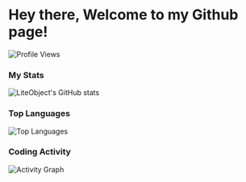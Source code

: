 # Hey there, Welcome to my Github page!



![Profile Views](https://komarev.com/ghpvc/?username=LiteObject&color=brightgreen)

### My Stats
![LiteObject's GitHub stats](https://github-readme-stats.vercel.app/api?username=LiteObject&show_icons=true&rank_icon=github&locale=en)

### Top Languages
![Top Languages](https://github-readme-stats.vercel.app/api/top-languages/?username=LiteObject&layout=compact&hide_border=true&langs_count=10&show_icons=true&theme=transparent)

### Coding Activity
![Activity Graph](https://github-readme-activity-graph.vercel.app/graph?username=LiteObject&theme=dracula&hide_border=true)
